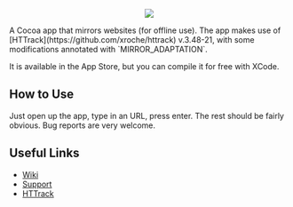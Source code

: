<p align="center">
 <img src="https://github.com/BrunoVandekerkhove/Mirror/blob/master/Documents/icon128x128.png?raw=true" align="center">
</p>

<p>
A Cocoa app that mirrors websites (for offline use). The app makes use of [HTTrack](https://github.com/xroche/httrack) v.3.48-21, with some modifications annotated with `MIRROR_ADAPTATION`.
</p>

It is available in the App Store, but you can compile it for free with XCode.

## How to Use

Just open up the app, type in an URL, press enter. The rest should be fairly obvious. Bug reports are very welcome.

## Useful Links

 - [Wiki](https://github.com/BrunoVandekerkhove/Mirror/wiki)
 - [Support](https://github.com/BrunoVandekerkhove/Mirror/wiki/Support)
 - [HTTrack](https://github.com/xroche/httrack)

